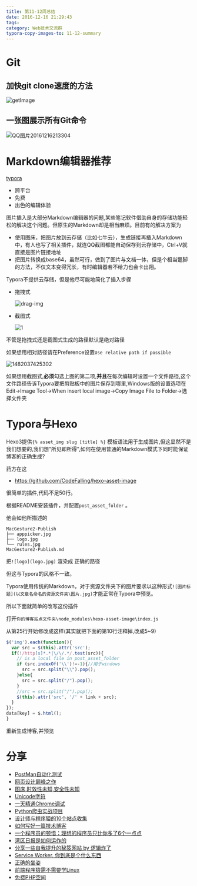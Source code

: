 ```yaml
---
title: 第11-12周总结
date: 2016-12-16 21:29:43
tags:
category: Web技术交流群
typora-copy-images-to: 11-12-summary
---
```


# Git

## 加快git clone速度的方法

![getImage](11-12-summary\getImage.png)



## 一张图展示所有Git命令

![QQ图片20161216213304](11-12-summary\QQ图片20161216213304.jpg)





# Markdown编辑器推荐

[typora](http://www.typora.io/)

- 跨平台
- 免费
- 出色的编辑体验



图片插入是大部分Markdown编辑器的问题,某些笔记软件借助自身的存储功能轻松的解决这个问题。但原生的Markdown却是相当麻烦。目前有的解决方案为

- 使用图床，把图片放到云存储（比如七牛云），生成链接再插入Markdown中，有人也写了相关插件，就连QQ截图都能自动保存到云存储中，Ctrl+V就直接是图片链接地址
- 把图片转换成base64，虽然可行，做到了图片与文档一体，但是个相当蹩脚的方法，不仅文本变得冗长，有时编辑器若不给力也会卡出翔。

Typora不提供云存储，但是他尽可能地简化了插入步骤

- 拖拽式

  ![drag-img](11-12-summary\drag-img.gif)

- 截图式

  ![1](11-12-summary\1.gif)



不管是拖拽式还是截图式生成的路径默认是绝对路径

如果想用相对路径请在Preference设置`Use relative path if possible`

![1482037425302](11-12-summary\1482037425302.png)

如果想用截图式,**必须**勾选上图的第二项,**并且**在每次编辑时设置一个文件路径,这个文件路径告诉Typora要把剪贴板中的图片保存到哪里,Windows版的设置选项在Edit->Image Tool->When insert local image->Copy Image File to Folder->选择文件夹



# Typora与Hexo

Hexo3提供`{% asset_img slug [title] %}` 模板语法用于生成图片,但这显然不是我们想要的,我们想"所见即所得",如何在使用普通的Markdown模式下同时能保证博客的正确生成?



药方在这

- https://github.com/CodeFalling/hexo-asset-image

很简单的插件,代码不足50行。

根据README安装插件，并配置`post_asset_folder` 。

他会如他所描述的

```
MacGesture2-Publish
├── apppicker.jpg
├── logo.jpg
└── rules.jpg
MacGesture2-Publish.md
```

把`![logo](logo.jpg)` 渲染成 正确的路径

但这与Typora的风格不一致。

Typora使用传统的Markdown，对于资源文件夹下的图片要求以这种形式`![图片标题](以文章名命名的资源文件夹\图片.jpg)`才能正常在Typora中预览。

所以下面就简单的改写这份插件



打开`你的博客站点文件夹\node_modules\hexo-asset-image\index.js`

从第25行开始修改成这样(其实就把下面的第10行注释掉,改成5~9)

``` javascript
$('img').each(function(){
  var src = $(this).attr('src');
  if(!/http[s]*.*|\/\/.*/.test(src)){
    // is a local file in post_asset_folder
    if (src.indexOf('\\')!=-1){//用于windows
      src = src.split("\\").pop();  
    }else{
      src = src.split("/").pop();	
    }
    //src = src.split("/").pop();
    $(this).attr('src', '/' + link + src);
  }
});
data[key] = $.html();
}
```



重新生成博客,并预览

# 分享

- [PostMan自动化测试](https://testerhome.com/topics/6555)
- [网页设计巅峰之作](https://zhuanlan.zhihu.com/p/24083839)
- [图床,时效性未知,安全性未知](https://sm.ms)
- [Unicode字符](https://unicode-table.com/en/#control-character)
- [一天精通Chrome调试](https://gold.xitu.io/entry/584779bc128fe1006c5dcc1a)
- [Python爬虫实战项目](https://gold.xitu.io/entry/58469472ac502e006b098cc9)
- [设计师与程序猿的10个站点收集](https://gold.xitu.io/entry/58493e8b0ce463005c47743f)
- [如何写好一篇技术博客](https://blog.souche.com/zhong-xue-sheng-jiao-ni-ru-he-xie-hao-yi-pian-ji-zhu-bo-ke/)    
- [一个程序员的顿悟：理想的程序员只比你多了6个一点点](https://buluo.qq.com/p/detail.html?bid=314687&pid=3951568-1481348739&from=grp_sub_obj)
- [湾区日报是如何运作的](https://wanqu.co/b/7/2015-05-24-behind-the-scenes.html?s=about&redirect=1)
- [分享一些自我提升的秘笈网站 by 逻辑炸了](http://www.jianshu.com/p/81520ae118ad)
- [Service Worker, 你到底是个什么东西](http://mp.weixin.qq.com/s?__biz=MjM5MTA1MjAxMQ==&mid=2651224563&idx=1&sn=034a7d7b55055cfd754488e280977afc&chksm=bd49a0778a3e2961806e51d21a5e5d746f03f64ce760e8e6514bb277fa015b296602c9ff59e0&mpshare=1&scene=23&srcid=1214pg6ybR3Acza3XKGQKaZn#rd)
- [正确的坐姿](https://www.zhihu.com/question/23238816/answer/135234635?group_id=791055958888583168)
- [前端程序猿需不需要学Linux](http://www.zhihu.com/question/20914951/answer/16595774)
- [免费PHP空间](http://hostinger.com.hk)





